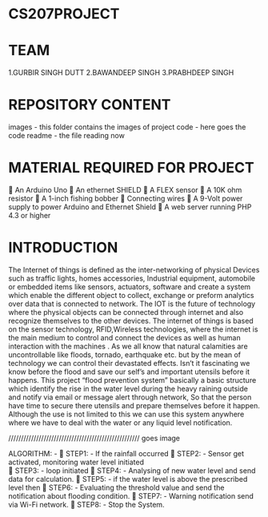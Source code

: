 # CS207PROJECT
 

# TEAM
1.GURBIR SINGH DUTT
2.BAWANDEEP SINGH
3.PRABHDEEP SINGH

# REPOSITORY CONTENT
images - this folder contains the images of project
code - here goes the code 
readme - the file reading now 

# MATERIAL REQUIRED FOR PROJECT
	An Arduino Uno
	An ethernet SHIELD
	A FLEX sensor 
	A 10K ohm resistor
	A 1-inch fishing bobber
	Connecting wires
	A 9-Volt power supply to power Arduino and Ethernet Shield
	A web server running PHP 4.3  or higher


# INTRODUCTION
The Internet of things is defined as the inter-networking of physical Devices such as traffic lights, homes accessories, Industrial equipment, automobile or embedded items like sensors, actuators, software and create a system which enable the different object to collect, exchange or preform analytics over data that is connected to network. The IOT is the future of technology where the physical objects can be connected through internet and also recognize themselves to the other devices. The internet of things is based on the sensor technology, RFID,Wireless technologies, where the internet is the main medium to control and connect the devices as well as human interaction with the machines . As we all know that natural calamities are uncontrollable like floods, tornado, earthquake etc. but by the mean of technology we can control their devastated effects. Isn’t it fascinating we know before the flood and save our self’s and important utensils before it happens. This project “flood prevention system” basically a basic structure which identify the rise in the water level during the heavy raining outside and notify via email or message alert through network, So that the person have time to secure there utensils and prepare themselves before it happen. Although the use is not limited to this we can use this system anywhere where we have to deal with the water or any liquid level notification.






//////////////////////////////////////////////////// goes image






ALGORITHM: -
	STEP1: - If the rainfall occurred 
	STEP2: - Sensor get activated, monitoring water level initiated  
	STEP3: - loop initiated 
	STEP4: - Analysing of new water level and send data for calculation.
	STEP5: - if the water level is above the prescribed level then
	STEP6: - Evaluating the threshold value and send the notification about flooding condition.
	STEP7: - Warning notification send via Wi-Fi network.
	STEP8: - Stop the System.
